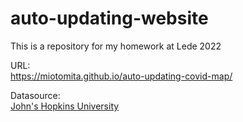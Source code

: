 # auto-updating-website

This is a repository for my homework at Lede 2022

URL:<br>
https://miotomita.github.io/auto-updating-covid-map/
 
Datasource:<br>
 [John's Hopkins University](https://coronavirus.jhu.edu/map.html)

 

 

